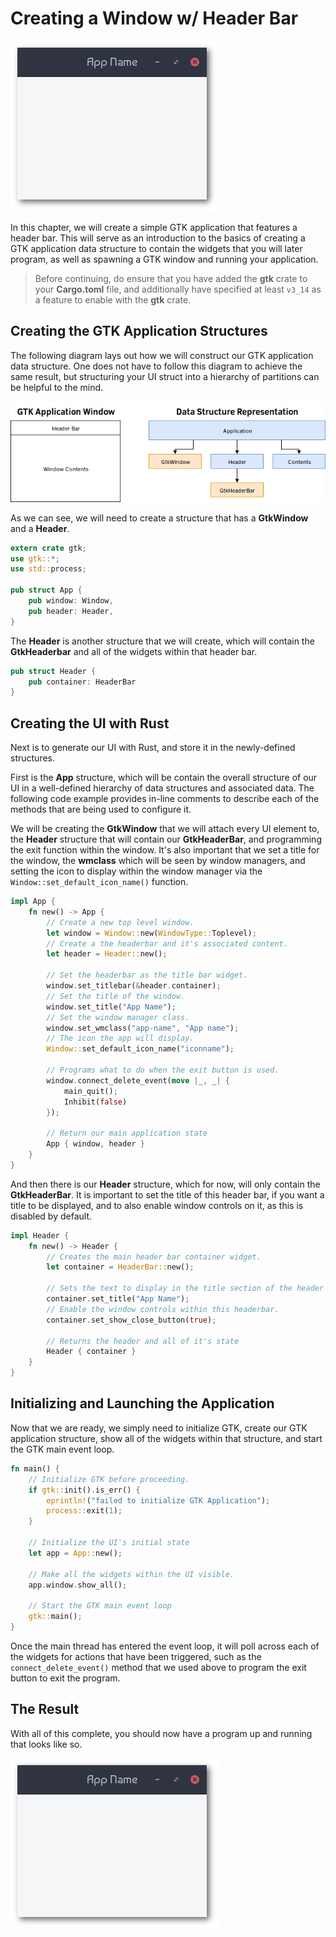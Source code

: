 # Creating a Window w/ Header Bar

<img src="images/headerbar.png" />

In this chapter, we will create a simple GTK application that features a header bar. This will
serve as an introduction to the basics of creating a GTK application data structure to contain
the widgets that you will later program, as well as spawning a GTK window and running your
application.

> Before continuing, do ensure that you have added the **gtk** crate to your **Cargo.toml** file,
> and additionally have specified at least `v3_14` as a feature to enable with the **gtk** crate.

## Creating the GTK Application Structures

The following diagram lays out how we will construct our GTK application data structure. One does
not have to follow this diagram to achieve the same result, but structuring your UI struct into a
hierarchy of partitions can be helpful to the mind.

<img src="images/ch1_diagram.png" />

As we can see, we will need to create a structure that has a **GtkWindow** and a **Header**.

```rust
extern crate gtk;
use gtk::*;
use std::process;

pub struct App {
    pub window: Window,
    pub header: Header,
}
```

The **Header** is another structure that we will create, which will contain the **GtkHeaderbar** and
all of the widgets within that header bar.

```rust
pub struct Header {
    pub container: HeaderBar
}
```

## Creating the UI with Rust

Next is to generate our UI with Rust, and store it in the newly-defined structures.

First is the **App** structure, which will be contain the overall structure of our UI in a
well-defined hierarchy of data structures and associated data. The following code example
provides in-line comments to describe each of the methods that are being used to configure it.

We will be creating the **GtkWindow** that we will attach every UI element to, the **Header**
structure that will contain our **GtkHeaderBar**, and programming the exit function within the
window. It's also important that we set a title for the window, the **wmclass** which will be
seen by window managers, and setting the icon to display within the window manager via the
`Window::set_default_icon_name()` function.

```rust
impl App {
    fn new() -> App {
        // Create a new top level window.
        let window = Window::new(WindowType::Toplevel);
        // Create a the headerbar and it's associated content.
        let header = Header::new();

        // Set the headerbar as the title bar widget.
        window.set_titlebar(&header.container);
        // Set the title of the window.
        window.set_title("App Name");
        // Set the window manager class.
        window.set_wmclass("app-name", "App name");
        // The icon the app will display.
        Window::set_default_icon_name("iconname");

        // Programs what to do when the exit button is used.
        window.connect_delete_event(move |_, _| {
            main_quit();
            Inhibit(false)
        });

        // Return our main application state
        App { window, header }
    }
}
```

And then there is our **Header** structure, which for now, will only contain the **GtkHeaderBar**.
It is important to set the title of this header bar, if you want a title to be displayed, and to
also enable window controls on it, as this is disabled by default.

```rust
impl Header {
    fn new() -> Header {
        // Creates the main header bar container widget.
        let container = HeaderBar::new();

        // Sets the text to display in the title section of the header bar.
        container.set_title("App Name");
        // Enable the window controls within this headerbar.
        container.set_show_close_button(true);

        // Returns the header and all of it's state
        Header { container }
    }
}
```

## Initializing and Launching the Application

Now that we are ready, we simply need to initialize GTK, create our GTK application structure,
show all of the widgets within that structure, and start the GTK main event loop.

```rust
fn main() {
    // Initialize GTK before proceeding.
    if gtk::init().is_err() {
        eprintln!("failed to initialize GTK Application");
        process::exit(1);
    }

    // Initialize the UI's initial state
    let app = App::new();

    // Make all the widgets within the UI visible.
    app.window.show_all();

    // Start the GTK main event loop
    gtk::main();
}
```

Once the main thread has entered the event loop, it will poll across each of the widgets for
actions that have been triggered, such as the `connect_delete_event()` method that we used
above to program the exit button to exit the program.

## The Result

With all of this complete, you should now have a program up and running that looks like so.

<img src="images/headerbar.png" />